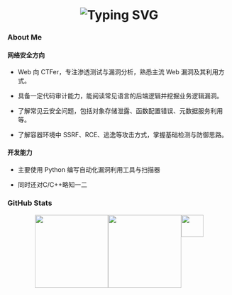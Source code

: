 <!-- 打字效果标题 -->
<h1 align="center">
  <img src="https://readme-typing-svg.demolab.com?font=Fira+Code&size=28&duration=3000&pause=1000&center=true&vCenter=true&width=435&lines=Hi,+I'm+ALe;Web+Security+Researcher;Cloud+Security+Explorer;Python+%2B+C+Developer;Always+Learning" alt="Typing SVG" />
</h1>


### About Me


#### 网络安全方向  
- Web 向 CTFer，专注渗透测试与漏洞分析，熟悉主流 Web 漏洞及其利用方式。  

- 具备一定代码审计能力，能阅读常见语言的后端逻辑并挖掘业务逻辑漏洞。  

- 了解常见云安全问题，包括对象存储泄露、函数配置错误、元数据服务利用等。  

- 了解容器环境中 SSRF、RCE、逃逸等攻击方式，掌握基础检测与防御思路。  

#### 开发能力  
- 主要使用 Python 编写自动化漏洞利用工具与扫描器

- 同时还对C/C++略知一二


### GitHub Stats

<div align="center" style="display: flex; flex-direction: row; justify-content: center;">
  <img src="https://github-readme-stats.vercel.app/api?username=ALe1293528&show_icons=true&theme=tokyonight&hide_border=true" height="165" />
  <img src="https://github-readme-stats.vercel.app/api/top-langs/?username=ALe1293528&layout=compact&theme=tokyonight&hide_border=true" height="165" />
  <a href="https://github.com/ALe1293528?tab=stars">
    <img src="https://img.shields.io/github/stars/ALe1293528?style=social" height="50" />
  </a>
</div>

